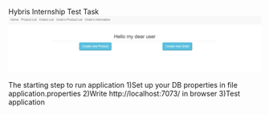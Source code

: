Hybris Internship Test Task
![img_1.png](img_1.png)

The starting step to run application
1)Set up your DB properties in file application.properties
2)Write http://localhost:7073/ in browser
3)Test application
